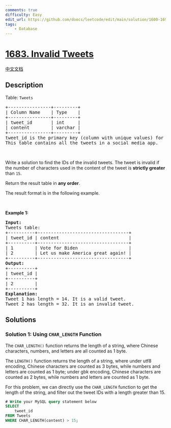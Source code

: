 ```yaml
---
comments: true
difficulty: Easy
edit_url: https://github.com/doocs/leetcode/edit/main/solution/1600-1699/1683.Invalid%20Tweets/README_EN.md
tags:
    - Database
---
```


<!-- problem:start -->

# [1683. Invalid Tweets](https://leetcode.com/problems/invalid-tweets)

[中文文档](/solution/1600-1699/1683.Invalid%20Tweets/README.md)

## Description

<p>Table: <code>Tweets</code></p>

<pre>
+----------------+---------+
| Column Name    | Type    |
+----------------+---------+
| tweet_id       | int     |
| content        | varchar |
+----------------+---------+
tweet_id is the primary key (column with unique values) for this table.
This table contains all the tweets in a social media app.
</pre>

<p>&nbsp;</p>

<p>Write a solution to find the IDs of the invalid tweets. The tweet is invalid if the number of characters used in the content of the tweet is <strong>strictly greater</strong> than <code>15</code>.</p>

<p>Return the result table in <strong>any order</strong>.</p>

<p>The result format is in the following example.</p>

<p>&nbsp;</p>
<p><strong class="example">Example 1:</strong></p>

<pre>
<strong>Input:</strong> 
Tweets table:
+----------+----------------------------------+
| tweet_id | content                          |
+----------+----------------------------------+
| 1        | Vote for Biden                   |
| 2        | Let us make America great again! |
+----------+----------------------------------+
<strong>Output:</strong> 
+----------+
| tweet_id |
+----------+
| 2        |
+----------+
<strong>Explanation:</strong> 
Tweet 1 has length = 14. It is a valid tweet.
Tweet 2 has length = 32. It is an invalid tweet.
</pre>

## Solutions

<!-- solution:start -->

### Solution 1: Using `CHAR_LENGTH` Function

The `CHAR_LENGTH()` function returns the length of a string, where Chinese characters, numbers, and letters are all counted as $1$ byte.

The `LENGTH()` function returns the length of a string, where under utf8 encoding, Chinese characters are counted as $3$ bytes, while numbers and letters are counted as $1$ byte; under gbk encoding, Chinese characters are counted as $2$ bytes, while numbers and letters are counted as $1$ byte.

For this problem, we can directly use the `CHAR_LENGTH` function to get the length of the string, and filter out the tweet IDs with a length greater than $15$.

<!-- tabs:start -->

```sql
# Write your MySQL query statement below
SELECT
    tweet_id
FROM Tweets
WHERE CHAR_LENGTH(content) > 15;
```

<!-- tabs:end -->

<!-- solution:end -->

<!-- problem:end -->
